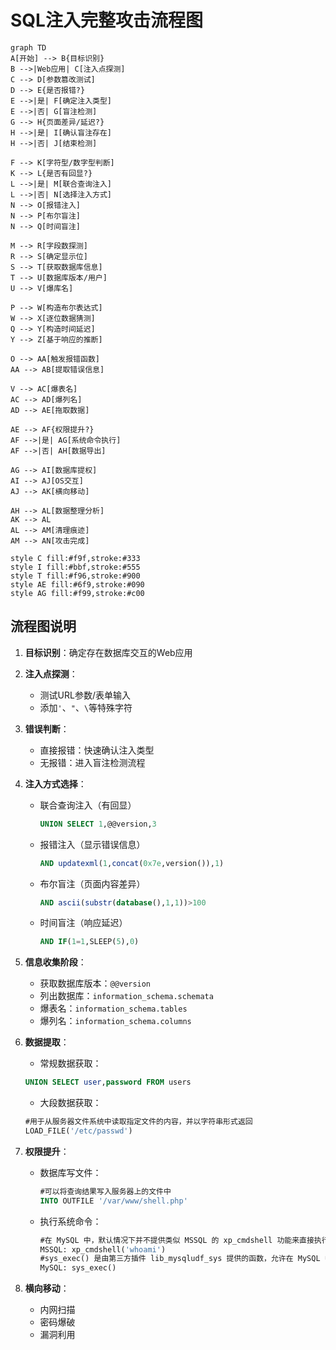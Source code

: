 # SQL注入完整攻击流程图

```mermaid
graph TD
A[开始] --> B{目标识别}
B -->|Web应用| C[注入点探测]
C --> D[参数篡改测试]
D --> E{是否报错?}
E -->|是| F[确定注入类型]
E -->|否| G[盲注检测]
G --> H{页面差异/延迟?}
H -->|是| I[确认盲注存在]
H -->|否| J[结束检测]

F --> K[字符型/数字型判断]
K --> L{是否有回显?}
L -->|是| M[联合查询注入]
L -->|否| N[选择注入方式]
N --> O[报错注入]
N --> P[布尔盲注]
N --> Q[时间盲注]

M --> R[字段数探测]
R --> S[确定显示位]
S --> T[获取数据库信息]
T --> U[数据库版本/用户]
U --> V[爆库名]

P --> W[构造布尔表达式]
W --> X[逐位数据猜测]
Q --> Y[构造时间延迟]
Y --> Z[基于响应的推断]

O --> AA[触发报错函数]
AA --> AB[提取错误信息]

V --> AC[爆表名]
AC --> AD[爆列名]
AD --> AE[拖取数据]

AE --> AF{权限提升?}
AF -->|是| AG[系统命令执行]
AF -->|否| AH[数据导出]

AG --> AI[数据库提权]
AI --> AJ[OS交互]
AJ --> AK[横向移动]

AH --> AL[数据整理分析]
AK --> AL
AL --> AM[清理痕迹]
AM --> AN[攻击完成]

style C fill:#f9f,stroke:#333
style I fill:#bbf,stroke:#555
style T fill:#f96,stroke:#900
style AE fill:#6f9,stroke:#090
style AG fill:#f99,stroke:#c00
```

## 流程图说明

1. **目标识别**：确定存在数据库交互的Web应用

2. **注入点探测**：

   - 测试URL参数/表单输入
   - 添加`'`、`"`、`\`等特殊字符

3. **错误判断**：

   - 直接报错：快速确认注入类型
   - 无报错：进入盲注检测流程

4. **注入方式选择**：

   - 联合查询注入（有回显）

     ```sql
     UNION SELECT 1,@@version,3
     ```

   - 报错注入（显示错误信息）

     ```sql
     AND updatexml(1,concat(0x7e,version()),1)
     ```

   - 布尔盲注（页面内容差异）

     ```sql
     AND ascii(substr(database(),1,1))>100
     ```

   - 时间盲注（响应延迟）

     ```sql
     AND IF(1=1,SLEEP(5),0)
     ```

5. **信息收集阶段**：

   - 获取数据库版本：`@@version`
   - 列出数据库：`information_schema.schemata`
   - 爆表名：`information_schema.tables`
   - 爆列名：`information_schema.columns`

6. **数据提取**：

   - 常规数据获取：

   ```sql
   UNION SELECT user,password FROM users
   ```

   - 大段数据获取：

   ```sql
   #用于从服务器文件系统中读取指定文件的内容，并以字符串形式返回
   LOAD_FILE('/etc/passwd')
   ```

7. **权限提升**：

   - 数据库写文件：

     ```sql
     #可以将查询结果写入服务器上的文件中
     INTO OUTFILE '/var/www/shell.php'
     ```

   - 执行系统命令：

     ```sql
     #在 MySQL 中，默认情况下并不提供类似 MSSQL 的 xp_cmdshell 功能来直接执行系统命令。 可以通过安装用户自定义函数（UDF）来实现类似的功能。
     MSSQL: xp_cmdshell('whoami')
     #sys_exec() 是由第三方插件 lib_mysqludf_sys 提供的函数，允许在 MySQL 中执行系统命令
     MySQL: sys_exec()
     ```

8. **横向移动**：

   - 内网扫描
   - 密码爆破
   - 漏洞利用